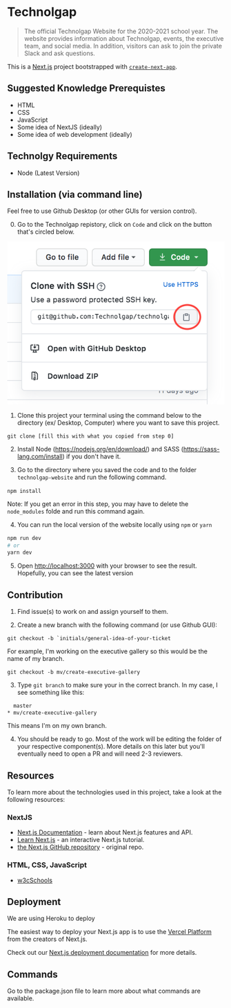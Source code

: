 # Technolgap
> The official Technolgap Website for the 2020-2021 school year. The website provides information about Technolgap, events, the executive team, and social media. In addition, visitors can ask to join the private Slack and ask questions. 

This is a [Next.js](https://nextjs.org/) project bootstrapped with [`create-next-app`](https://github.com/vercel/next.js/tree/canary/packages/create-next-app).

## Suggested Knowledge Prerequistes  
* HTML
* CSS 
* JavaScript
* Some idea of NextJS (ideally)
* Some idea of web development (ideally)

## Technolgy Requirements 
* Node (Latest Version)

## Installation (via command line)
Feel free to use Github Desktop (or other GUIs for version control).

0. Go to the Technolgap repistory, click on `Code` and click on the button that's circled below. 

![Cloning](images/README/CloningWithSSH.png)

1. Clone this project your terminal using the command below to the directory (ex/ Desktop, Computer) where you want to save this project.

```
git clone [fill this with what you copied from step 0]
```

2. Install Node (https://nodejs.org/en/download/) and SASS (https://sass-lang.com/install) if you don't have it. 

3. Go to the directory where you saved the code and to the folder `technolgap-website` and run the following command. 

`npm install` 

Note: If you get an error in this step, you may have to delete the `node_modules` folde and run this command again. 

4. You can run the local version of the website locally using `npm` or `yarn` 
 
```bash
npm run dev
# or
yarn dev
```
5. Open [http://localhost:3000](http://localhost:3000) with your browser to see the result. Hopefully, you can see the latest version

## Contribution
1. Find issue(s) to work on and assign yourself to them. 

2. Create a new branch with the following command (or use Github GUI):

```
git checkout -b `initials/general-idea-of-your-ticket

```

For example, I'm working on the executive gallery so this would be the name of my branch.

```
git checkout -b mv/create-executive-gallery

```

3. Type `git branch` to make sure your in the correct branch. In my case, I see something like this:

```
  master
* mv/create-executive-gallery
```

This means I'm on my own branch.

4. You should be ready to go. Most of the work will be editing the folder of your respective component(s). More details on this later but you'll eventually need to open a PR and will need 2-3 reviewers.

## Resources 

To learn more about the technologies used in this project, take a look at the following resources:

### NextJS
- [Next.js Documentation](https://nextjs.org/docs) - learn about Next.js features and API.
- [Learn Next.js](https://nextjs.org/learn) - an interactive Next.js tutorial.
- [the Next.js GitHub repository](https://github.com/vercel/next.js/) - original repo.

### HTML, CSS, JavaScript
- [w3cSchools](https://www.w3schools.com/)

## Deployment 
We are using Heroku to deploy 

The easiest way to deploy your Next.js app is to use the [Vercel Platform](https://vercel.com/import?utm_medium=default-template&filter=next.js&utm_source=create-next-app&utm_campaign=create-next-app-readme) from the creators of Next.js.

Check out our [Next.js deployment documentation](https://nextjs.org/docs/deployment) for more details.

## Commands
Go to the package.json file to learn more about what commands are available.
